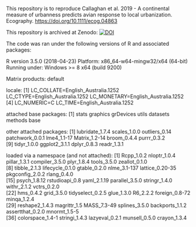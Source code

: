 This repository is to reproduce Callaghan et al. 2019 - A continental measure of urbanness predicts avian response to local urbanization. Ecography. https://doi.org/10.1111/ecog.04863

This repository is archived at Zenodo: [![DOI](https://zenodo.org/badge/224544239.svg)](https://zenodo.org/badge/latestdoi/224544239)

The code was ran under the following versions of R and associated packages:


R version 3.5.0 (2018-04-23)
Platform: x86_64-w64-mingw32/x64 (64-bit)
Running under: Windows >= 8 x64 (build 9200)

Matrix products: default

locale:
[1] LC_COLLATE=English_Australia.1252  LC_CTYPE=English_Australia.1252    LC_MONETARY=English_Australia.1252
[4] LC_NUMERIC=C                       LC_TIME=English_Australia.1252    

attached base packages:
[1] stats     graphics  grDevices utils     datasets  methods   base     

other attached packages:
 [1] lubridate_1.7.4 scales_1.0.0    outliers_0.14   patchwork_0.0.1 lme4_1.1-17     Matrix_1.2-14   broom_0.4.4     purrr_0.3.2    
 [9] tidyr_1.0.0     ggplot2_3.1.1   dplyr_0.8.3     readr_1.3.1    

loaded via a namespace (and not attached):
 [1] Rcpp_1.0.2       nloptr_1.0.4     pillar_1.3.1     compiler_3.5.0   plyr_1.8.4       tools_3.5.0      zeallot_0.1.0   
 [8] tibble_2.1.3     lifecycle_0.1.0  gtable_0.2.0     nlme_3.1-137     lattice_0.20-35  pkgconfig_2.0.2  rlang_0.4.0     
[15] psych_1.8.12     rstudioapi_0.8   yaml_2.1.19      parallel_3.5.0   stringr_1.4.0    withr_2.1.2      vctrs_0.2.0     
[22] hms_0.4.2        grid_3.5.0       tidyselect_0.2.5 glue_1.3.0       R6_2.2.2         foreign_0.8-72   minqa_1.2.4     
[29] reshape2_1.4.3   magrittr_1.5     MASS_7.3-49      splines_3.5.0    backports_1.1.2  assertthat_0.2.0 mnormt_1.5-5    
[36] colorspace_1.4-1 stringi_1.4.3    lazyeval_0.2.1   munsell_0.5.0    crayon_1.3.4    
